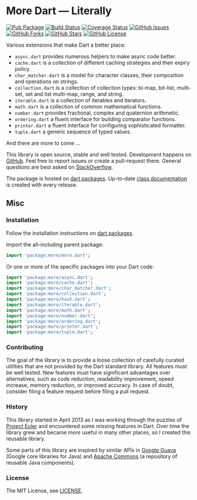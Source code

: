 More Dart — Literally
=====================

[![Pub Package](https://img.shields.io/pub/v/more.svg)](https://pub.dev/packages/more)
[![Build Status](https://travis-ci.org/renggli/dart-more.svg)](https://travis-ci.org/renggli/dart-more)
[![Coverage Status](https://coveralls.io/repos/renggli/dart-more/badge.svg)](https://coveralls.io/r/renggli/dart-more)
[![GitHub Issues](https://img.shields.io/github/issues/renggli/dart-more.svg)](https://github.com/renggli/dart-more/issues)
[![GitHub Forks](https://img.shields.io/github/forks/renggli/dart-more.svg)](https://github.com/renggli/dart-more/network)
[![GitHub Stars](https://img.shields.io/github/stars/renggli/dart-more.svg)](https://github.com/renggli/dart-more/stargazers)
[![GitHub License](https://img.shields.io/badge/license-MIT-blue.svg)](https://raw.githubusercontent.com/renggli/dart-more/master/LICENSE)

Various extensions that make Dart a better place:

- `async.dart` provides numerous helpers to make async code better.
- `cache.dart` is a collection of different caching strategies and their expiry policy.
- `char_matcher.dart` is a model for character classes, their composition and operations on strings.
- `collection.dart` is a collection of collection types: bi-map, bit-list, multi-set, set and list multi-map, range, and string.
- `iterable.dart` is a collection of iterables and iterators.
- `math.dart` is a collection of common mathematical functions.
- `number.dart` provides fractional, complex and quaternion arithmetic.
- `ordering.dart` a fluent interface for building comparator functions.
- `printer.dart` a fluent interface for configuring sophisticated formatter.
- `tuple.dart` a generic sequence of typed values.

And there are more to come ...

This library is open source, stable and well tested. Development happens on [GitHub](https://github.com/renggli/dart-more). Feel free to report issues or create a pull-request there. General questions are best asked on [StackOverflow](https://stackoverflow.com/questions/tagged/more+dart).

The package is hosted on [dart packages](https://pub.dev/packages/more). Up-to-date [class documentation](https://pub.dev/documentation/more/) is created with every release.


Misc
----

### Installation

Follow the installation instructions on [dart packages](https://pub.dev/packages/more#-installing-tab-).

Import the all-including parent package:

```dart
import 'package:more/more.dart';
```

Or one or more of the specific packages into your Dart code:

```dart
import 'package:more/async.dart';
import 'package:more/cache.dart';
import 'package:more/char_matcher.dart';
import 'package:more/collection.dart';
import 'package:more/hash.dart';
import 'package:more/iterable.dart';
import 'package:more/math.dart';
import 'package:more/number.dart';
import 'package:more/ordering.dart';
import 'package:more/printer.dart';
import 'package:more/tuple.dart';
```

### Contributing

The goal of the library is to provide a loose collection of carefully curated utilities that are not provided by the Dart standard library. All features must be well tested. New features must have significant advantages over alternatives, such as code reduction, readability improvement, speed increase, memory reduction, or improved accuracy. In case of doubt, consider filing a feature request before filing a pull request.

### History

This library started in April 2013 as I was working through the puzzles of [Project Euler](https://projecteuler.net/) and encountered some missing features in Dart. Over time the library grew and became _more_ useful in many other places, so I created this reusable library.

Some parts of this library are inspired by similar APIs in [Google Guava](https://github.com/google/guava) (Google core libraries for Java) and [Apache Commons](https://commons.apache.org/) (a repository of reusable Java components).

### License

The MIT License, see [LICENSE](https://github.com/renggli/dart-more/raw/master/LICENSE).
